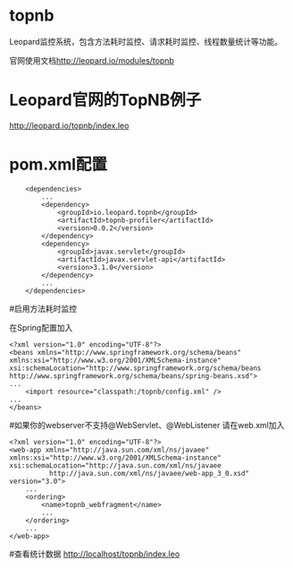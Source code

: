 # topnb
Leopard监控系统，包含方法耗时监控、请求耗时监控、线程数量统计等功能。

官网使用文档<http://leopard.io/modules/topnb>

# Leopard官网的TopNB例子
<http://leopard.io/topnb/index.leo>

# pom.xml配置

```
	<dependencies>
		...
		<dependency>
			<groupId>io.leopard.topnb</groupId>
			<artifactId>topnb-profiler</artifactId>
			<version>0.0.2</version>
		</dependency>
		<dependency>
		    <groupId>javax.servlet</groupId>
    		<artifactId>javax.servlet-api</artifactId>
    		<version>3.1.0</version>
    	</dependency>
		...
	</dependencies>
```

#启用方法耗时监控

在Spring配置加入
```
<?xml version="1.0" encoding="UTF-8"?>
<beans xmlns="http://www.springframework.org/schema/beans" xmlns:xsi="http://www.w3.org/2001/XMLSchema-instance" xsi:schemaLocation="http://www.springframework.org/schema/beans http://www.springframework.org/schema/beans/spring-beans.xsd">
...
	<import resource="classpath:/topnb/config.xml" />
...
</beans>
```

#如果你的webserver不支持@WebServlet、@WebListener
请在web.xml加入
```
<?xml version="1.0" encoding="UTF-8"?>
<web-app xmlns="http://java.sun.com/xml/ns/javaee" xmlns:xsi="http://www.w3.org/2001/XMLSchema-instance" xsi:schemaLocation="http://java.sun.com/xml/ns/javaee
		  http://java.sun.com/xml/ns/javaee/web-app_3_0.xsd" version="3.0">
	...
	<ordering>
		<name>topnb_webfragment</name>
		...
	</ordering>
	...
</web-app>
```


#查看统计数据
<http://localhost/topnb/index.leo>

